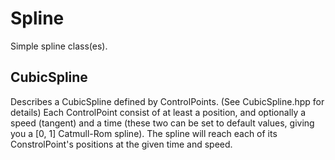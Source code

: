 # Spline
Simple spline class(es).

## CubicSpline
Describes a CubicSpline defined by ControlPoints. (See CubicSpline.hpp for details)
Each ControlPoint consist of at least a position, and optionally a speed (tangent) and a time (these two can be set to default values, giving you a [0, 1] Catmull-Rom spline). The spline will reach each of its ConstrolPoint's positions at the given time and speed.
